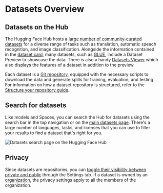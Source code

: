 # Datasets Overview

## Datasets on the Hub

The Hugging Face Hub hosts a [large number of community-curated datasets](https://huggingface.co/datasets) for a diverse range of tasks such as translation, automatic speech recognition, and image classification. Alongside the information contained in the [dataset card](./datasets-cards), many datasets, such as [GLUE](https://huggingface.co/datasets/glue), include a Dataset Preview to showcase the data. There is also a handy [Datasets Viewer](https://huggingface.co/datasets/viewer/) which also displays the features of a dataset in addition to the preview.

Each dataset is a [Git repository](./repositories-main), equipped with the necessary scripts to download the data and generate splits for training, evaluation, and testing. For information on how a dataset repository is structured, refer to the [Structure your repository guide](https://huggingface.co/docs/datasets/repository_structure).

## Search for datasets

Like models and Spaces, you can search the Hub for datasets using the search bar in the top navigation or on the [main datasets page](https://huggingface.co/datasets). There's a large number of languages, tasks, and licenses that you can use to filter your results to find a dataset that's right for you.

![Datasets search page on the Hugging Face Hub](https://huggingface.co/datasets/huggingface/documentation-images/resolve/main/hub/datasets-main.png)

## Privacy

Since datasets are repositories, you can [toggle their visibility between private and public](./repositories-settings#private-repositories) through the Settings tab. If a dataset is owned by an [organization](./organizations-main), the privacy settings apply to all the members of the organization.
